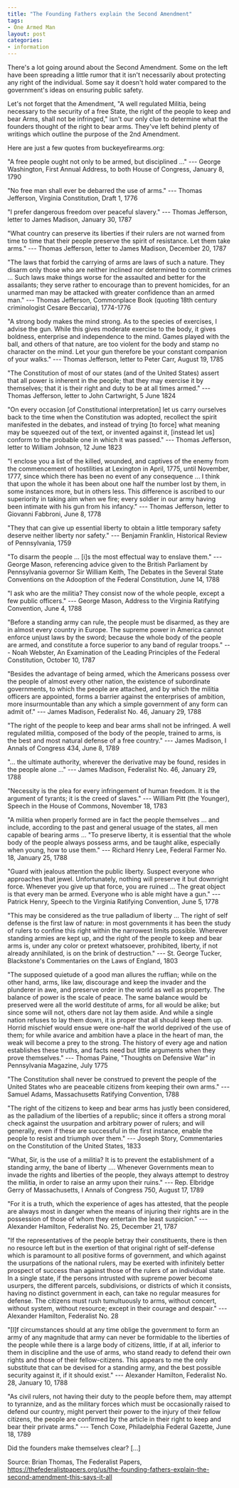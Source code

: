 ```yaml
---
title: "The Founding Fathers explain the Second Amendment"
tags:
- One Armed Man
layout: post
categories:
- information
---
```


There's a lot going around about the Second Amendment. Some on the left have been spreading a little rumor that it isn't necessarily about protecting any right of the individual. Some say it doesn't hold water compared to the government's ideas on ensuring public safety.

Let's not forget that the Amendment, "A well regulated Militia, being necessary to the security of a free State, the right of the people to keep and bear Arms, shall not be infringed," isn't our only clue to determine what the founders thought of the right to bear arms. They've left behind plenty of writings which outline the purpose of the 2nd Amendment.

Here are just a few quotes from buckeyefirearms.org:

"A free people ought not only to be armed, but disciplined ..." --- George Washington, First Annual Address, to both House of Congress, January 8, 1790

"No free man shall ever be debarred the use of arms." --- Thomas Jefferson, Virginia Constitution, Draft 1, 1776

"I prefer dangerous freedom over peaceful slavery." --- Thomas Jefferson, letter to James Madison, January 30, 1787

"What country can preserve its liberties if their rulers are not warned from time to time that their people preserve the spirit of resistance. Let them take arms." --- Thomas Jefferson, letter to James Madison, December 20, 1787

"The laws that forbid the carrying of arms are laws of such a nature. They disarm only those who are neither inclined nor determined to commit crimes ... Such laws make things worse for the assaulted and better for the assailants; they serve rather to encourage than to prevent homicides, for an unarmed man may be attacked with greater confidence than an armed man." --- Thomas Jefferson, Commonplace Book (quoting 18th century criminologist Cesare Beccaria), 1774-1776

"A strong body makes the mind strong. As to the species of exercises, I advise the gun. While this gives moderate exercise to the body, it gives boldness, enterprise and independence to the mind. Games played with the ball, and others of that nature, are too violent for the body and stamp no character on the mind. Let your gun therefore be your constant companion of your walks." --- Thomas Jefferson, letter to Peter Carr, August 19, 1785

"The Constitution of most of our states (and of the United States) assert that all power is inherent in the people; that they may exercise it by themselves; that it is their right and duty to be at all times armed." --- Thomas Jefferson, letter to John Cartwright, 5 June 1824

"On every occasion \[of Constitutional interpretation\] let us carry ourselves back to the time when the Constitution was adopted, recollect the spirit manifested in the debates, and instead of trying \[to force\] what meaning may be squeezed out of the text, or invented against it, \[instead let us\] conform to the probable one in which it was passed." --- Thomas Jefferson, letter to William Johnson, 12 June 1823

"I enclose you a list of the killed, wounded, and captives of the enemy from the commencement of hostilities at Lexington in April, 1775, until November, 1777, since which there has been no event of any consequence ... I think that upon the whole it has been about one half the number lost by them, in some instances more, but in others less. This difference is ascribed to our superiority in taking aim when we fire; every soldier in our army having been intimate with his gun from his infancy." --- Thomas Jefferson, letter to Giovanni Fabbroni, June 8, 1778

"They that can give up essential liberty to obtain a little temporary safety deserve neither liberty nor safety." --- Benjamin Franklin, Historical Review of Pennsylvania, 1759

"To disarm the people ... \[i\]s the most effectual way to enslave them." --- George Mason, referencing advice given to the British Parliament by Pennsylvania governor Sir William Keith, The Debates in the Several State Conventions on the Adooption of the Federal Constitution, June 14, 1788

"I ask who are the militia? They consist now of the whole people, except a few public officers." --- George Mason, Address to the Virginia Ratifying Convention, June 4, 1788

"Before a standing army can rule, the people must be disarmed, as they are in almost every country in Europe. The supreme power in America cannot enforce unjust laws by the sword; because the whole body of the people are armed, and constitute a force superior to any band of regular troops." --- Noah Webster, An Examination of the Leading Principles of the Federal Constitution, October 10, 1787

"Besides the advantage of being armed, which the Americans possess over the people of almost every other nation, the existence of subordinate governments, to which the people are attached, and by which the militia officers are appointed, forms a barrier against the enterprises of ambition, more insurmountable than any which a simple government of any form can admit of." --- James Madison, Federalist No. 46, January 29, 1788

"The right of the people to keep and bear arms shall not be infringed. A well regulated militia, composed of the body of the people, trained to arms, is the best and most natural defense of a free country." --- James Madison, I Annals of Congress 434, June 8, 1789

"... the ultimate authority, wherever the derivative may be found, resides in the people alone ..." --- James Madison, Federalist No. 46, January 29, 1788

"Necessity is the plea for every infringement of human freedom. It is the argument of tyrants; it is the creed of slaves." --- William Pitt (the Younger), Speech in the House of Commons, November 18, 1783

"A militia when properly formed are in fact the people themselves ... and include, according to the past and general usuage of the states, all men capable of bearing arms ... "To preserve liberty, it is essential that the whole body of the people always possess arms, and be taught alike, especially when young, how to use them." --- Richard Henry Lee, Federal Farmer No. 18, January 25, 1788

"Guard with jealous attention the public liberty. Suspect everyone who approaches that jewel. Unfortunately, nothing will preserve it but downright force. Whenever you give up that force, you are ruined ... The great object is that every man be armed. Everyone who is able might have a gun." --- Patrick Henry, Speech to the Virginia Ratifying Convention, June 5, 1778

"This may be considered as the true palladium of liberty ... The right of self defense is the first law of nature: in most governments it has been the study of rulers to confine this right within the narrowest limits possible. Wherever standing armies are kept up, and the right of the people to keep and bear arms is, under any color or pretext whatsoever, prohibited, liberty, if not already annihilated, is on the brink of destruction." --- St. George Tucker, Blackstone's Commentaries on the Laws of England, 1803

"The supposed quietude of a good man allures the ruffian; while on the other hand, arms, like law, discourage and keep the invader and the plunderer in awe, and preserve order in the world as well as property. The balance of power is the scale of peace. The same balance would be preserved were all the world destitute of arms, for all would be alike; but since some will not, others dare not lay them aside. And while a single nation refuses to lay them down, it is proper that all should keep them up. Horrid mischief would ensue were one-half the world deprived of the use of them; for while avarice and ambition have a place in the heart of man, the weak will become a prey to the strong. The history of every age and nation establishes these truths, and facts need but little arguments when they prove themselves." --- Thomas Paine, "Thoughts on Defensive War" in Pennsylvania Magazine, July 1775

"The Constitution shall never be construed to prevent the people of the United States who are peaceable citizens from keeping their own arms." --- Samuel Adams, Massachusetts Ratifying Convention, 1788

"The right of the citizens to keep and bear arms has justly been considered, as the palladium of the liberties of a republic; since it offers a strong moral check against the usurpation and arbitrary power of rulers; and will generally, even if these are successful in the first instance, enable the people to resist and triumph over them." --- Joseph Story, Commentaries on the Constitution of the United States, 1833

"What, Sir, is the use of a militia? It is to prevent the establishment of a standing army, the bane of liberty .... Whenever Governments mean to invade the rights and liberties of the people, they always attempt to destroy the militia, in order to raise an army upon their ruins." --- Rep. Elbridge Gerry of Massachusetts, I Annals of Congress 750, August 17, 1789

"For it is a truth, which the experience of ages has attested, that the people are always most in danger when the means of injuring their rights are in the possession of those of whom they entertain the least suspicion." --- Alexander Hamilton, Federalist No. 25, December 21, 1787

"If the representatives of the people betray their constituents, there is then no resource left but in the exertion of that original right of self-defense which is paramount to all positive forms of government, and which against the usurpations of the national rulers, may be exerted with infinitely better prospect of success than against those of the rulers of an individual state. In a single state, if the persons intrusted with supreme power become usurpers, the different parcels, subdivisions, or districts of which it consists, having no distinct government in each, can take no regular measures for defense. The citizens must rush tumultuously to arms, without concert, without system, without resource; except in their courage and despair." --- Alexander Hamilton, Federalist No. 28

"\[I\]f circumstances should at any time oblige the government to form an army of any magnitude that army can never be formidable to the liberties of the people while there is a large body of citizens, little, if at all, inferior to them in discipline and the use of arms, who stand ready to defend their own rights and those of their fellow-citizens. This appears to me the only substitute that can be devised for a standing army, and the best possible security against it, if it should exist." --- Alexander Hamilton, Federalist No. 28, January 10, 1788

"As civil rulers, not having their duty to the people before them, may attempt to tyrannize, and as the military forces which must be occasionally raised to defend our country, might pervert their power to the injury of their fellow citizens, the people are confirmed by the article in their right to keep and bear their private arms." --- Tench Coxe, Philadelphia Federal Gazette, June 18, 1789

Did the founders make themselves clear? \[...\]

Source: Brian Thomas, The Federalist Papers, https://thefederalistpapers.org/us/the-founding-fathers-explain-the-second-amendment-this-says-it-all
